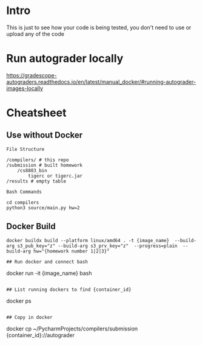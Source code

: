 # Intro

This is just to see how your code is being tested, you don't need to use or upload any of the code

# Run autograder locally
https://gradescope-autograders.readthedocs.io/en/latest/manual_docker/#running-autograder-images-locally


# Cheatsheet 

## Use without Docker

```
File Structure 

/compilers/ # this repo
/submission # built homework
    /cs8803_bin
        tigerc or tigerc.jar
/results # empty table
```

```
Bash Commands

cd compilers
python3 source/main.py hw=2

```

## Docker Build
```
docker buildx build --platform linux/amd64 . -t {image_name}  --build-arg s3_pub_key="z" --build-arg s3_prv_key="z"  --progress=plain  --build-arg hw="{homework number 1|2|3}"

## Run docker and connect bash
```
docker run -it  {image_name}  bash
```

## List running dockers to find {container_id}
```
docker ps
```

## Copy in docker
```
docker cp ~/PycharmProjects/compilers/submission {container_id}://autograder
```
